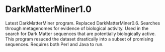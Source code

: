 # DarkMatterMiner1.0
Latest DarkMatterMiner program. Replaced DarkMatterMiner0.6.
Searches through metagenomes for evidence of biological activity. Used in the search for Dark Matter sequences that are potentially biologically active. This program resuced the dataset drastically into a subset of promising sequences.
Requires both Perl and Java to run.
